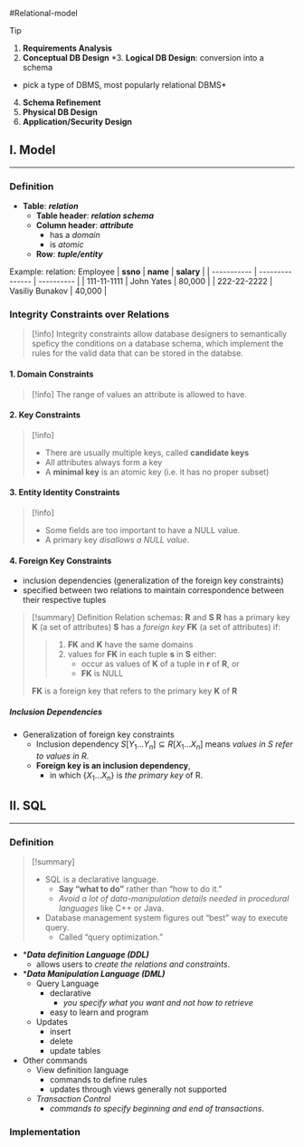 #Relational-model

> [!tip]
> 1. **Requirements Analysis**
> 2. **Conceptual DB Design**
> *3. **Logical DB Design**: conversion into a schema
> 	- pick a type of DBMS, most popularly relational DBMS*
> 4. **Schema Refinement**
> 5. **Physical DB Design**
>6. **Application/Security Design**


## I. Model
---
### Definition
- **Table**: ***relation***
	- **Table header**: ***relation schema***
	- **Column header**: ***attribute***
		- has a *domain*
		- is *atomic*
	- **Row**: ***tuple/entity***

Example: relation: Employee
| **ssno**    | **name**        | **salary** |
| ----------- | --------------- | ---------- |
| 111-11-1111 | John Yates      | 80,000     |
| 222-22-2222 | Vasiliy Bunakov | 40,000     |

### Integrity Constraints over Relations
> [!info]
> Integrity constraints allow database designers to semantically speficy the conditions on a database schema, which implement the rules for the valid data that can be stored in the databse. 

#### 1. Domain Constraints
> [!info]
> The range of values an attribute is allowed to have.

#### 2. Key Constraints
> [!info]
> - There are usually multiple keys, called **candidate keys**
> - All attributes always form a key
> - A **minimal key** is an atomic key (i.e. it has no proper subset)

#### 3. Entity Identity Constraints
> [!info]
> - Some fields are too important to have a NULL value.
> - A primary key *disallows a NULL value*.

#### 4. Foreign Key Constraints
- inclusion dependencies (generalization of the foreign key constraints)
- specified between two relations to maintain correspondence between their respective tuples

> [!summary] Definition
> Relation schemas: **R** and **S**
> **R** has a primary key **K** (a set of attributes)
> **S** has a *foreign key* **FK** (a set of attributes) if:
> > 1. **FK** and **K** have the same domains
> > 2. values for **FK** in each tuple **s** in **S** either:
> > 	- occur as values of **K** of a tuple in **r** of **R**, or
> > 	- **FK** is NULL
>
> **FK** is a foreign key that refers to the primary key **K** of **R**

##### Inclusion Dependencies
- Generalization of foreign key constraints
	- Inclusion dependency $S[Y_1\dots Y_n]\subseteq R[X_1\dots X_n]$ means *values in S refer to values in R*.
	- **Foreign key is an inclusion dependency**,
		- in which $\{X_1\dots X_n\}$ is *the primary key* of R.


## II. SQL
---
### Definition
> [!summary] 
> - SQL is a declarative language.
> 	- **Say “what to do”** rather than “how to do it.”
> 	- *Avoid a lot of data-manipulation details needed in procedural languages* like C++ or Java.
> - Database management system figures out “best” way to execute query.
> 	- Called “query optimization.”

- ****Data definition Language (DDL)***
	- allows users to *create the relations and constraints*.
- ****Data Manipulation Language (DML)***
	- Query Language
		- declarative
			- *you specify what you want and not how to retrieve*
		- easy to learn and program
	- Updates
		- insert
		- delete
		- update tables
- Other commands
	- View definition language
		- commands to define rules
		- updates through views generally not supported
	- *Transaction Control*
		- *commands to specify beginning and end of transactions*.

### Implementation